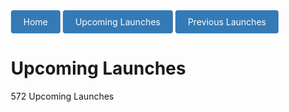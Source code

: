 <html>
<head>
  <title>Upcoming Launches</title>
  <link rel="icon" href="RocketLaunchNavigatorIcon.ico" type="image/ico">
  <div>  
    <a href="https://www.rocketlaunchnavigator.com" class="button">Home</a>
    <a href="https://www.rocketlaunchnavigator.com/UpcomingLaunches" class="button">Upcoming Launches</a>
    <a href="https://www.rocketlaunchnavigator.com/PreviousLaunches" class="button">Previous Launches</a>
  <div>
<head>
<body>
  <h1>Upcoming Launches</h1>
  <p>572 Upcoming Launches</p>
<style>
  .button {
    display: inline-block;
    padding: 10px 20px;
    background-color: #337ab7;
    color: #fff;
    text-decoration: none;
    border-radius: 4px;
}

  .button:hover {
      background-color: #23527c;
}
  body {
  display: flex;
  flex-direction: column;
  align-items: center;
  justify-content: center;
  height: 100vh;
  margin: 0;
}

header {
  font-size: 24px;
  text-align: center;
}

p {
  font-size: 16px;
  text-align: center;
}

.launch-container {
  display: flex;
  flex-direction: column;
  align-items: center;
  justify-content: space-between;
  height: 400px;
}

.launch-item {
  display: flex;
  flex-direction: column;
  align-items: center;
  justify-content: center;
  margin-bottom: 20px;
}

.launch-box {
  width: 400px;
  height: 500px;
  background-color: #310198;
  display: flex;
  flex-direction: column;
  align-items: center;
  justify-content: center;
  text-align: center;
  color: rgb(255, 255, 255);
}

.launch-image {
  width: 400px; /* Adjust the width as desired */
  height: auto; /* Maintain aspect ratio */
  margin-bottom: 0px;
  margin-top: 30px; /* Adjust the margin-top as desired */
}
  
.rocket-name {
  text-decoration: underline;
}
</style>

<div class="launch-container">
<script>
const apiKey = '2578b44e83f2942913e1e7775ffdb3a9beed808d'; // Replace 'YOUR_API_KEY' with your actual API key
const apiUrl = `https://ll.thespacedevs.com/2.2.0/launch/upcoming/?limit=572&api_key=${apiKey}`;

async function fetchRocketLaunches() {
  try {
    const response = await fetch(apiUrl);
    if (!response.ok) {
      throw new Error('Failed to fetch data from the API');
    }
    const data = await response.json();
    if (data && data.results) {
      const launches = data.results.filter((launch) => launch.status.id !== 3 && launch.status.id !== 4);
      launches.forEach((launch) => {
        const { name, net, pad, rocket, webcast_live, status, net_precision, image } = launch;
        const launchItem = document.createElement('div');
        launchItem.classList.add('launch-item');
        const launchImage = new Image();
        launchImage.src = image; // Replace with actual image URL
        launchImage.alt = 'Launch Image';
        launchImage.classList.add('launch-image');
        const launchBox = document.createElement('div');
        launchBox.classList.add('launch-box');
        launchBox.innerHTML = `
          <h2><span> class="rocket-name"${name}<span></h2>
          <p>Rocket: ${rocket.configuration.full_name}</p>
          <p>NET: ${net}</p>
          <p>Status: ${status.abbrev}</p>
          <p>NET Precestion: ${net_precision && net_precision.name}</p> <!-- Add null check for net_precision -->
          <p>Launch Pad: ${pad.name}</p>
          <p>Pad Location: ${pad.location.name}</p>
          <p>Webcast Live: ${webcast_live}</p>
        `;
        launchItem.appendChild(launchImage);
        launchItem.appendChild(launchBox);
        document.querySelector('.launch-container').appendChild(launchItem);
      });
    } else {
      const noDataText = document.createElement('p');
      noDataText.textContent = 'No launch data available.';
      document.body.appendChild(noDataText);
    }
  } catch (error) {
    const errorText = document.createElement('p');
    errorText.textContent = `An error occurred while fetching the data: ${error}`;
    document.body.appendChild(errorText);
  }
}

fetchRocketLaunches();
</script>
</div>

</body>
</html>
